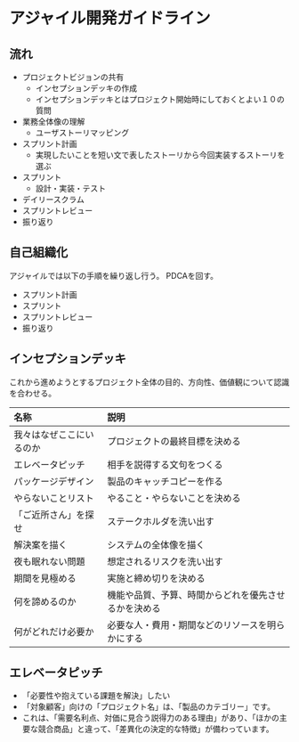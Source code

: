 # アジャイル開発ガイドライン

## 流れ

* プロジェクトビジョンの共有
  * インセプションデッキの作成
  * インセプションデッキとはプロジェクト開始時にしておくとよい１０の質問
* 業務全体像の理解
  * ユーザストーリマッピング
* スプリント計画
  * 実現したいことを短い文で表したストーリから今回実装するストーリを選ぶ
* スプリント
  * 設計・実装・テスト
* デイリースクラム
* スプリントレビュー
* 振り返り

## 自己組織化

アジャイルでは以下の手順を繰り返し行う。
PDCAを回す。

* スプリント計画
* スプリント
* スプリントレビュー
* 振り返り

## インセプションデッキ

これから進めようとするプロジェクト全体の目的、方向性、価値観について認識を合わせる。

|名称|説明|
|:--|:--|
|我々はなぜここにいるのか|プロジェクトの最終目標を決める|
|エレベータピッチ|相手を説得する文句をつくる|
|パッケージデザイン|製品のキャッチコピーを作る|
|やらないことリスト|やること・やらないことを決める|
|「ご近所さん」を探せ|ステークホルダを洗い出す|
|解決案を描く|システムの全体像を描く|
|夜も眠れない問題|想定されるリスクを洗い出す|
|期間を見極める|実施と締め切りを決める|
|何を諦めるのか|機能や品質、予算、時間からどれを優先させるかを決める|
|何がどれだけ必要か|必要な人・費用・期間などのリソースを明らかにする|

## エレベータピッチ

* 「必要性や抱えている課題を解決」したい
* 「対象顧客」向けの「プロジェクト名」は、「製品のカテゴリー」です。
* これは、「需要名利点、対価に見合う説得力のある理由」があり、「ほかの主要な競合商品」と違って、「差異化の決定的な特徴」が備わっています。

